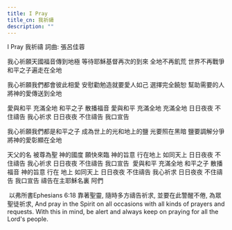 ```yaml
---
title: I Pray
title_cn: 我祈禱
description: ""
---
```


I Pray
我祈禱
詞曲: 張呂佳蓉

我心祈願天國福音傳到地極
等待耶穌基督再次的到來
全地不再飢荒
世界不再戰爭
和平之子遍走在全地

我心祈願我們都會彼此相愛
安慰勸勉造就要愛人如己
選擇完全饒恕
幫助需要的人
將神的愛傳送到全地

愛與和平     充滿全地
和平之子     散播福音
愛與和平     充滿全地 充滿全地
日日夜夜 不住禱告 我心祈求
日日夜夜 不住禱告 我口宣告

我心祈願我們都是和平之子
成為世上的光和地上的鹽
光要照在黑暗
鹽要調解分爭
將神的愛彰顯在全地

天父的名     被尊為聖 
神的國度     願快來臨
神的旨意     行在地上 如同天上
日日夜夜 不住禱告 我心祈求
日日夜夜 不住禱告 我口宣告
​
愛與和平     充滿全地
和平之子     散播福音
神的旨意     行在  地上 如同天上
日日夜夜 不住禱告 我心祈求
日日夜夜 不住禱告 我口宣告
禱告在主耶穌名裏    阿們

​
以弗所書Ephesians 6:18
靠著聖靈, 隨時多方禱告祈求, 並要在此警醒不倦, 為眾聖徒祈求,
And pray in the Spirit on all occasions with all kinds of prayers and requests.  With this in mind, be alert and always keep on praying for all the Lord's people.  